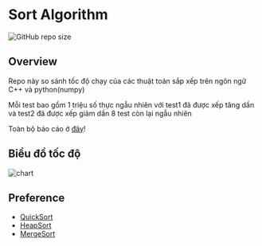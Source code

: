 # Sort Algorithm

![GitHub repo size](https://img.shields.io/github/repo-size/LeNguyenAnhKhoa/SortAlgorithm?color=red&style=flat-square)

## Overview

Repo này so sánh tốc độ chạy của các thuật toán sắp xếp trên ngôn ngữ C++ và python(numpy)

Mỗi test bao gồm 1 triệu số thực ngẫu nhiên với test1 đã được xếp tăng dần và test2 đã được xếp giảm dần 8 test còn lại ngẫu nhiên

Toàn bộ báo cáo ở [đây](https://view.officeapps.live.com/op/view.aspx?src=https%3A%2F%2Fraw.githubusercontent.com%2FLeNguyenAnhKhoa%2FSortAlgorithm%2Fmain%2FSorting%2520Report.docx&wdOrigin=BROWSELINK)!

## Biểu đồ tốc độ

![chart](https://github.com/LeNguyenAnhKhoa/SortAlgorithm/assets/81629306/25766c3b-8f00-48cb-a092-6c971bf0a55a)

## Preference

* [QuickSort](https://www.geeksforgeeks.org/quicksort-using-random-pivoting/)
* [HeapSort](https://www.geeksforgeeks.org/heap-sort/)
* [MergeSort](https://www.geeksforgeeks.org/merge-sort/)
